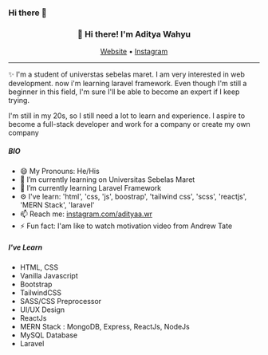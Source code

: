 ### Hi there 👋

<h3 align="center">👋 Hi there! I'm Aditya Wahyu</h3>
<p align="center">
  <a href="https://adityawahyuramadhan.github.io">Website</a> •
  <a href="https://instagram.com/adityaa.wr">Instagram</a>
</p>

---
✨ I'm a student of universtas sebelas maret. I am very interested in web development. now i'm learning laravel framework. Even though I'm still a beginner in this field, I'm sure I'll be able to become an expert if I keep trying.

I'm still in my 20s, so I still need a lot to learn and experience. I aspire to become a full-stack developer and work for a company or create my own company 

##### BIO

- 😄 My Pronouns: He/His   
- 🔭 I’m currently learning on Universitas Sebelas Maret
- 🌱 I’m currently learning Laravel Framework
- ⚙️ I've learn: 'html', 'css, 'js', boostrap', 'tailwind css', 'scss', 'reactjs', 'MERN Stack', 'laravel'
- 📫 Reach me: [instagram.com/adityaa.wr](https://instagram.com/adityaa.wr)
- ⚡ Fun fact: I'am like to watch motivation video from Andrew Tate

##### I've Learn
<ul>
  <li>HTML, CSS</li>
  <li>Vanilla Javascript</li>
  <li>Bootstrap</li>
  <li>TailwindCSS</li>
  <li>SASS/CSS Preprocessor</li>
  <li>UI/UX Design</li>
  <li>ReactJs</li>
  <li>MERN Stack : MongoDB, Express, ReactJs, NodeJs</li>
  <li>MySQL Database</li>
  <li>Laravel</li>
</ul>
